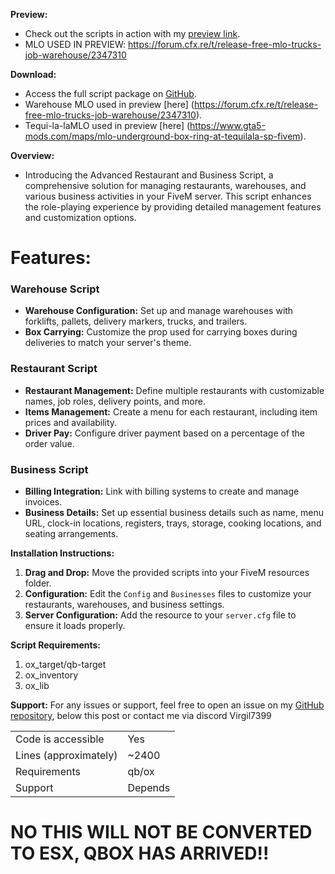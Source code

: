 **Preview:**
- Check out the scripts in action with my [preview link](https://www.youtube.com/watch?v=q-rLkHe4jzA).
- MLO USED IN PREVIEW: https://forum.cfx.re/t/release-free-mlo-trucks-job-warehouse/2347310
  
**Download:**
- Access the full script package on [GitHub](https://github.com/Virgildev/v-supplychain-restaurants).
- Warehouse MLO used in preview [here] (https://forum.cfx.re/t/release-free-mlo-trucks-job-warehouse/2347310).
- Tequi-la-laMLO used in preview [here] (https://www.gta5-mods.com/maps/mlo-underground-box-ring-at-tequilala-sp-fivem).

**Overview:**
- Introducing the Advanced Restaurant and Business Script, a comprehensive solution for managing restaurants, warehouses, and various business activities in your FiveM server. This script enhances the role-playing experience by providing detailed management features and customization options.

# Features:

### Warehouse Script
- **Warehouse Configuration:** Set up and manage warehouses with forklifts, pallets, delivery markers, trucks, and trailers.
- **Box Carrying:** Customize the prop used for carrying boxes during deliveries to match your server's theme.

### Restaurant Script
- **Restaurant Management:** Define multiple restaurants with customizable names, job roles, delivery points, and more.
- **Items Management:** Create a menu for each restaurant, including item prices and availability.
- **Driver Pay:** Configure driver payment based on a percentage of the order value.

### Business Script
- **Billing Integration:** Link with billing systems to create and manage invoices.
- **Business Details:** Set up essential business details such as name, menu URL, clock-in locations, registers, trays, storage, cooking locations, and seating arrangements.

**Installation Instructions:**
1. **Drag and Drop:** Move the provided scripts into your FiveM resources folder.
2. **Configuration:** Edit the `Config` and `Businesses` files to customize your restaurants, warehouses, and business settings.
3. **Server Configuration:** Add the resource to your `server.cfg` file to ensure it loads properly.

**Script Requirements:**
1. ox_target/qb-target
2. ox_inventory
3. ox_lib

**Support:**
For any issues or support, feel free to open an issue on my [GitHub repository](https://github.com/Virgildev/v-supplychain-restaurants), below this post or contact me via discord Virgil7399

|                                         |                                |
|-------------------------------------|----------------------------|
| Code is accessible       | Yes                       |
| Lines (approximately)  | ~2400                  |
| Requirements                | qb/ox                    |
| Support                           | Depends              |

# NO THIS WILL NOT BE CONVERTED TO ESX, QBOX HAS ARRIVED!!
